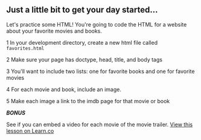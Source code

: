 

## Just a little bit to get your day started...

Let's practice some HTML! You're going to code the HTML for a website about your favorite movies and books.

1 In your development directory, create a new html file called `favorites.html`

2 Make sure your page has doctype, head, title, and body tags

3 You'll want to include two lists: one for favorite books and one for favorite movies

4 For each movie and book, include an image.

5 Make each image a link to the imdb page for that movie or book

***BONUS***

See if you can embed a video for each movie of the movie trailer.
<a href='https://learn.co/lessons/hs-html-todo' data-visibility='hidden'>View this lesson on Learn.co</a>
